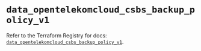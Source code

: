 # `data_opentelekomcloud_csbs_backup_policy_v1`

Refer to the Terraform Registry for docs: [`data_opentelekomcloud_csbs_backup_policy_v1`](https://registry.terraform.io/providers/opentelekomcloud/opentelekomcloud/1.36.29/docs/data-sources/csbs_backup_policy_v1).
